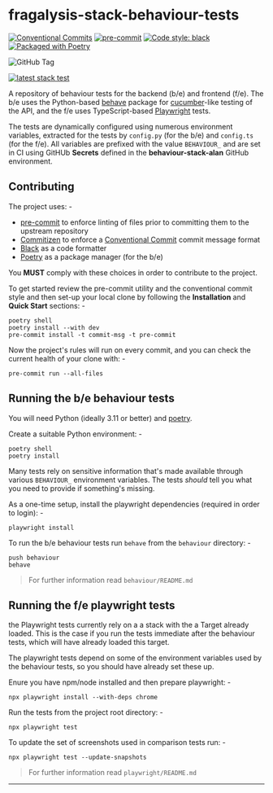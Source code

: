 # fragalysis-stack-behaviour-tests

[![Conventional Commits](https://img.shields.io/badge/Conventional%20Commits-1.0.0-yellow.svg)](https://conventionalcommits.org)
[![pre-commit](https://img.shields.io/badge/pre--commit-enabled-brightgreen?logo=pre-commit&logoColor=white)](https://github.com/pre-commit/pre-commit)
[![Code style: black](https://img.shields.io/badge/code%20style-black-000000.svg)](https://github.com/psf/black)
[![Packaged with Poetry](https://img.shields.io/badge/packaging-poetry-cyan.svg)](https://python-poetry.org/)

![GitHub Tag](https://img.shields.io/github/v/tag/xchem/fragalysis-stack-behaviour-tests)

[![latest stack test](https://github.com/xchem/fragalysis-stack-behaviour-tests/actions/workflows/latest-stack-test.yaml/badge.svg)](https://github.com/xchem/fragalysis-stack-behaviour-tests/actions/workflows/latest-stack-test.yaml)

A repository of behaviour tests for the backend (b/e) and frontend (f/e).
The b/e uses the Python-based [behave] package for [cucumber]-like testing
of the API, and the f/e uses TypeScript-based [Playwright] tests.

The tests are dynamically configured using numerous environment variables,
extracted for the tests by `config.py` (for the b/e) and `config.ts` (for the f/e).
All variables are prefixed with the value `BEHAVIOUR_` and are set in CI
using GitHUb **Secrets** defined in the **behaviour-stack-alan** GitHub environment.

## Contributing

The project uses: -

- [pre-commit] to enforce linting of files prior to committing them to the
  upstream repository
- [Commitizen] to enforce a [Conventional Commit] commit message format
- [Black] as a code formatter
- [Poetry] as a package manager (for the b/e)

You **MUST** comply with these choices in order to  contribute to the project.

To get started review the pre-commit utility and the conventional commit style
and then set-up your local clone by following the **Installation** and
**Quick Start** sections: -

    poetry shell
    poetry install --with dev
    pre-commit install -t commit-msg -t pre-commit

Now the project's rules will run on every commit, and you can check the
current health of your clone with: -

    pre-commit run --all-files

## Running the b/e behaviour tests
You will need Python (ideally 3.11 or better) and [poetry].

Create a suitable Python environment: -

    poetry shell
    poetry install

Many tests rely on sensitive information that's made available through various
`BEHAVIOUR_` environment variables. The tests _should_ tell you what you need to
provide if something's missing.

As a one-time setup, install the playwright dependencies (required in order to login): -

    playwright install

To run the b/e behaviour tests run `behave` from the `behaviour` directory: -

    push behaviour
    behave

>   For further information read `behaviour/README.md`

## Running the f/e playwright tests
the Playwright tests currently rely on a a stack with the a Target
already loaded. This is the case if you run the tests immediate after the
behaviour tests, which will have already loaded this target.

The playwright tests depend on some of the environment variables used
by the behaviour tests, so you should have already set these up.

Enure you have npm/node installed and then prepare playwright: -

    npx playwright install --with-deps chrome

Run the tests from the project root directory: -

    npx playwright test

To update the set of screenshots used in comparison tests run: -

    npx playwright test --update-snapshots

>   For further information read `playwright/README.md`

---

[behave]: https://behave.readthedocs.io/en/latest/
[black]: https://black.readthedocs.io/en/stable
[commitizen]: https://commitizen-tools.github.io/commitizen/
[conventional commit]: https://www.conventionalcommits.org/en/v1.0.0/
[cucumber]: https://cucumber.io/
[playwright]: https://playwright.dev/python/docs/intro
[pre-commit]: https://pre-commit.com
[poetry]: https://python-poetry.org/
